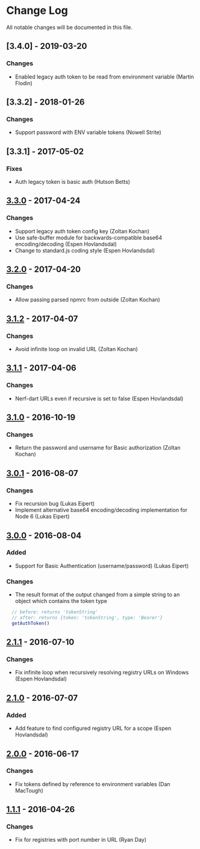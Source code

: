# Change Log

All notable changes will be documented in this file.

## [3.4.0] - 2019-03-20

### Changes

- Enabled legacy auth token to be read from environment variable (Martin Flodin)

## [3.3.2] - 2018-01-26

### Changes

- Support password with ENV variable tokens (Nowell Strite)

## [3.3.1] - 2017-05-02

### Fixes

- Auth legacy token is basic auth (Hutson Betts)

## [3.3.0] - 2017-04-24

### Changes

- Support legacy auth token config key (Zoltan Kochan)
- Use safe-buffer module for backwards-compatible base64 encoding/decoding (Espen Hovlandsdal)
- Change to standard.js coding style (Espen Hovlandsdal)

## [3.2.0] - 2017-04-20

### Changes

- Allow passing parsed npmrc from outside (Zoltan Kochan)

## [3.1.2] - 2017-04-07

### Changes

- Avoid infinite loop on invalid URL (Zoltan Kochan)

## [3.1.1] - 2017-04-06

### Changes

- Nerf-dart URLs even if recursive is set to false (Espen Hovlandsdal)

## [3.1.0] - 2016-10-19

### Changes

- Return the password and username for Basic authorization (Zoltan Kochan)

## [3.0.1] - 2016-08-07

### Changes

- Fix recursion bug (Lukas Eipert)
- Implement alternative base64 encoding/decoding implementation for Node 6 (Lukas Eipert)

## [3.0.0] - 2016-08-04

### Added

- Support for Basic Authentication (username/password) (Lukas Eipert)

### Changes

- The result format of the output changed from a simple string to an object which contains the token type

```js
  // before: returns 'tokenString'
  // after: returns {token: 'tokenString', type: 'Bearer'}
  getAuthToken()
```

## [2.1.1] - 2016-07-10

### Changes

- Fix infinite loop when recursively resolving registry URLs on Windows (Espen Hovlandsdal)

## [2.1.0] - 2016-07-07

### Added

- Add feature to find configured registry URL for a scope (Espen Hovlandsdal)

## [2.0.0] - 2016-06-17

### Changes

- Fix tokens defined by reference to environment variables (Dan MacTough)

## [1.1.1] - 2016-04-26

### Changes

- Fix for registries with port number in URL (Ryan Day)

[1.1.1]: https://github.com/rexxars/registry-auth-token/compare/DELETED_LONG_HEX_STRING...v1.1.1
[2.0.0]: https://github.com/rexxars/registry-auth-token/compare/v1.1.1...v2.0.0
[2.1.0]: https://github.com/rexxars/registry-auth-token/compare/v2.0.0...v2.1.0
[2.1.1]: https://github.com/rexxars/registry-auth-token/compare/v2.1.0...v2.1.1
[3.0.0]: https://github.com/rexxars/registry-auth-token/compare/v2.1.1...v3.0.0
[3.0.1]: https://github.com/rexxars/registry-auth-token/compare/v3.0.0...v3.0.1
[3.1.0]: https://github.com/rexxars/registry-auth-token/compare/v3.0.1...v3.1.0
[3.1.1]: https://github.com/rexxars/registry-auth-token/compare/v3.1.0...v3.1.1
[3.1.2]: https://github.com/rexxars/registry-auth-token/compare/v3.1.1...v3.1.2
[3.2.0]: https://github.com/rexxars/registry-auth-token/compare/v3.1.2...v3.2.0
[3.3.0]: https://github.com/rexxars/registry-auth-token/compare/v3.2.0...v3.3.0

